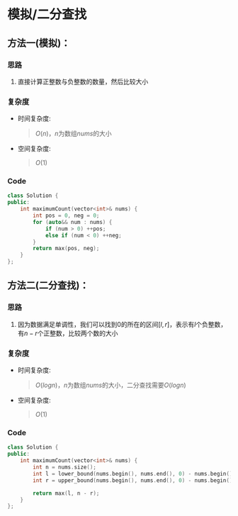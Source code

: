 # 模拟/二分查找
## 方法一(模拟)：
### 思路
1. 直接计算正整数与负整数的数量，然后比较大小

### 复杂度
- 时间复杂度:
  > $O(n)$，$n$为数组$nums$的大小
- 空间复杂度:
  > $O(1)$

### Code
```C++ []
class Solution {
public:
    int maximumCount(vector<int>& nums) {
        int pos = 0, neg = 0;
        for (auto&& num : nums) {
            if (num > 0) ++pos;
            else if (num < 0) ++neg;
        }
        return max(pos, neg);
    }
};
```

## 方法二(二分查找)：
### 思路
1. 因为数据满足单调性，我们可以找到$0$的所在的区间$[l,r]$，表示有$l$个负整数，有$n-r$个正整数，比较两个数的大小

### 复杂度
- 时间复杂度:
  > $O(logn)$，$n$为数组$nums$的大小，二分查找需要$O(logn)$
- 空间复杂度:
  > $O(1)$

### Code
```C++ []
class Solution {
public:
    int maximumCount(vector<int>& nums) {
        int n = nums.size();
        int l = lower_bound(nums.begin(), nums.end(), 0) - nums.begin();
        int r = upper_bound(nums.begin(), nums.end(), 0) - nums.begin();

        return max(l, n - r);
    }
};
```